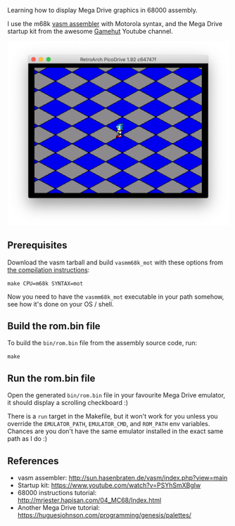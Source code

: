 Learning how to display Mega Drive graphics in 68000 assembly.

I use the m68k [vasm assembler](http://sun.hasenbraten.de/vasm/index.php?view=main) with Motorola syntax, and the Mega Drive startup kit from the awesome [Gamehut](https://www.youtube.com/channel/UCfVFSjHQ57zyxajhhRc7i0g) Youtube channel.

<img src="images/Screenshot.png" width="594px" height="auto">

## Prerequisites

Download the vasm tarball and build `vasmm68k_mot` with these options from [the compilation instructions](http://sun.hasenbraten.de/vasm/index.php?view=compile):

    make CPU=m68k SYNTAX=mot

Now you need to have the `vasmm68k_mot` executable in your path somehow, see how it's done on your OS / shell.

## Build the rom.bin file

To build the `bin/rom.bin` file from the assembly source code, run:

    make

## Run the rom.bin file

Open the generated `bin/rom.bin` file in your favourite Mega Drive emulator, it should display a scrolling checkboard :)

There is a `run` target in the Makefile, but it won't work for you unless you override the `EMULATOR_PATH`, `EMULATOR_CMD`, and `ROM_PATH` env variables. Chances are you don't have the same emulator installed in the exact same path as I do :)

## References

- vasm assembler: <http://sun.hasenbraten.de/vasm/index.php?view=main>
- Startup kit: <https://www.youtube.com/watch?v=PSYhSmXBgIw>
- 68000 instructions tutorial: <http://mrjester.hapisan.com/04_MC68/Index.html>
- Another Mega Drive tutorial: <https://huguesjohnson.com/programming/genesis/palettes/>
